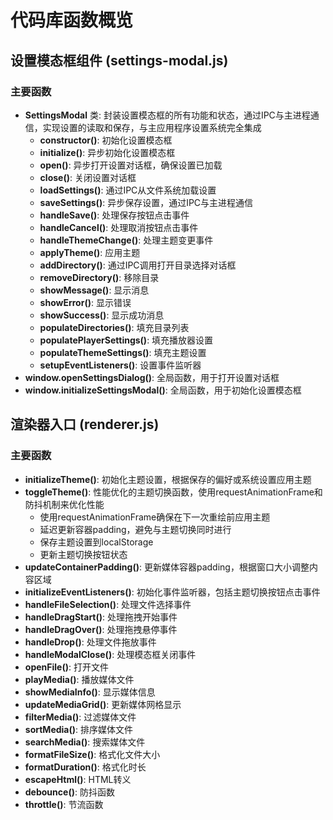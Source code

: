 # 代码库函数概览

## 设置模态框组件 (settings-modal.js)

### 主要函数
- **SettingsModal** 类: 封装设置模态框的所有功能和状态，通过IPC与主进程通信，实现设置的读取和保存，与主应用程序设置系统完全集成
  - **constructor()**: 初始化设置模态框
  - **initialize()**: 异步初始化设置模态框
  - **open()**: 异步打开设置对话框，确保设置已加载
  - **close()**: 关闭设置对话框
  - **loadSettings()**: 通过IPC从文件系统加载设置
  - **saveSettings()**: 异步保存设置，通过IPC与主进程通信
  - **handleSave()**: 处理保存按钮点击事件
  - **handleCancel()**: 处理取消按钮点击事件
  - **handleThemeChange()**: 处理主题变更事件
  - **applyTheme()**: 应用主题
  - **addDirectory()**: 通过IPC调用打开目录选择对话框
  - **removeDirectory()**: 移除目录
  - **showMessage()**: 显示消息
  - **showError()**: 显示错误
  - **showSuccess()**: 显示成功消息
  - **populateDirectories()**: 填充目录列表
  - **populatePlayerSettings()**: 填充播放器设置
  - **populateThemeSettings()**: 填充主题设置
  - **setupEventListeners()**: 设置事件监听器
- **window.openSettingsDialog()**: 全局函数，用于打开设置对话框
- **window.initializeSettingsModal()**: 全局函数，用于初始化设置模态框

## 渲染器入口 (renderer.js)

### 主要函数
- **initializeTheme()**: 初始化主题设置，根据保存的偏好或系统设置应用主题
- **toggleTheme()**: 性能优化的主题切换函数，使用requestAnimationFrame和防抖机制来优化性能
  - 使用requestAnimationFrame确保在下一次重绘前应用主题
  - 延迟更新容器padding，避免与主题切换同时进行
  - 保存主题设置到localStorage
  - 更新主题切换按钮状态
- **updateContainerPadding()**: 更新媒体容器padding，根据窗口大小调整内容区域
- **initializeEventListeners()**: 初始化事件监听器，包括主题切换按钮点击事件
- **handleFileSelection()**: 处理文件选择事件
- **handleDragStart()**: 处理拖拽开始事件
- **handleDragOver()**: 处理拖拽悬停事件
- **handleDrop()**: 处理文件拖放事件
- **handleModalClose()**: 处理模态框关闭事件
- **openFile()**: 打开文件
- **playMedia()**: 播放媒体文件
- **showMediaInfo()**: 显示媒体信息
- **updateMediaGrid()**: 更新媒体网格显示
- **filterMedia()**: 过滤媒体文件
- **sortMedia()**: 排序媒体文件
- **searchMedia()**: 搜索媒体文件
- **formatFileSize()**: 格式化文件大小
- **formatDuration()**: 格式化时长
- **escapeHtml()**: HTML转义
- **debounce()**: 防抖函数
- **throttle()**: 节流函数